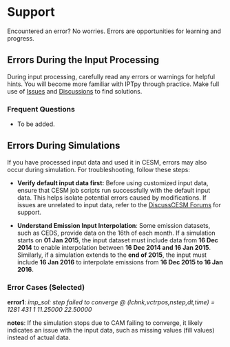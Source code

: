# Support

Encountered an error? No worries. Errors are opportunities for learning and progress. 

## Errors During the Input Processing

During input processing, carefully read any errors or warnings for helpful hints. You will become more familiar with IPTpy through practice. Make full use of [Issues](https://github.com/YuanSun-UoM/IPTpy/issues) and [Discussions](https://github.com/YuanSun-UoM/IPTpy/discussions) to find solutions. 

### Frequent Questions

- To be added. 

## Errors During Simulations

If you have processed input data and used it in CESM, errors may also occur during simulation. For troubleshooting, follow these steps:

- **Verify default input data first:** Before using customized input data, ensure that CESM job scripts run successfully with the default input data. This helps isolate potential errors caused by modifications. If issues are unrelated to input data, refer to the [DiscussCESM Forums](https://bb.cgd.ucar.edu/cesm/) for support.

- **Understand Emission Input Interpolation**: Some emission datasets, such as CEDS, provide data on the 16th of each month. If a simulation starts on **01 Jan 2015**, the input dataset must include data from **16 Dec 2014** to enable interpolation between **16 Dec 2014 and 16 Jan 2015**. Similarly, if a simulation extends to the **end of 2015**, the input must include **16 Jan 2016** to interpolate emissions from **16 Dec 2015 to 16 Jan 2016**.

### Error Cases (Selected)

**error1**: *imp_sol: step failed to converge @ (lchnk,vctrpos,nstep,dt,time) =     1281     431       1   11.25000       22.50000* 

**notes**: If the simulation stops due to CAM failing to converge, it likely indicates an issue with the input data, such as missing values (fill values) instead of actual data.
